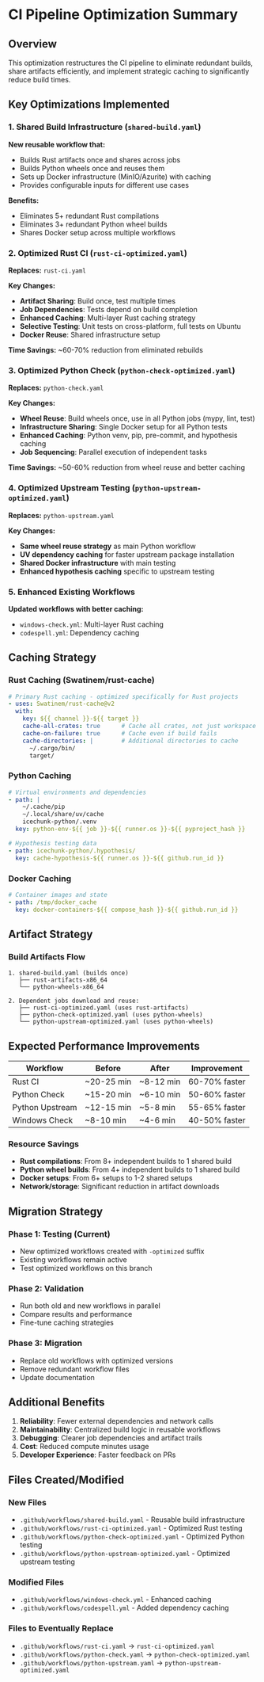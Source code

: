# CI Pipeline Optimization Summary

## Overview
This optimization restructures the CI pipeline to eliminate redundant builds, share artifacts efficiently, and implement strategic caching to significantly reduce build times.

## Key Optimizations Implemented

### 1. Shared Build Infrastructure (`shared-build.yaml`)
**New reusable workflow that:**
- Builds Rust artifacts once and shares across jobs
- Builds Python wheels once and reuses them
- Sets up Docker infrastructure (MinIO/Azurite) with caching
- Provides configurable inputs for different use cases

**Benefits:**
- Eliminates 5+ redundant Rust compilations
- Eliminates 3+ redundant Python wheel builds
- Shares Docker setup across multiple workflows

### 2. Optimized Rust CI (`rust-ci-optimized.yaml`)
**Replaces:** `rust-ci.yaml`

**Key Changes:**
- **Artifact Sharing**: Build once, test multiple times
- **Job Dependencies**: Tests depend on build completion
- **Enhanced Caching**: Multi-layer Rust caching strategy
- **Selective Testing**: Unit tests on cross-platform, full tests on Ubuntu
- **Docker Reuse**: Shared infrastructure setup

**Time Savings:** ~60-70% reduction from eliminated rebuilds

### 3. Optimized Python Check (`python-check-optimized.yaml`)
**Replaces:** `python-check.yaml`

**Key Changes:**
- **Wheel Reuse**: Build wheels once, use in all Python jobs (mypy, lint, test)
- **Infrastructure Sharing**: Single Docker setup for all Python tests
- **Enhanced Caching**: Python venv, pip, pre-commit, and hypothesis caching
- **Job Sequencing**: Parallel execution of independent tasks

**Time Savings:** ~50-60% reduction from wheel reuse and better caching

### 4. Optimized Upstream Testing (`python-upstream-optimized.yaml`)
**Replaces:** `python-upstream.yaml`

**Key Changes:**
- **Same wheel reuse strategy** as main Python workflow
- **UV dependency caching** for faster upstream package installation
- **Shared Docker infrastructure** with main testing
- **Enhanced hypothesis caching** specific to upstream testing

### 5. Enhanced Existing Workflows
**Updated workflows with better caching:**
- `windows-check.yml`: Multi-layer Rust caching
- `codespell.yml`: Dependency caching

## Caching Strategy

### Rust Caching (Swatinem/rust-cache)
```yaml
# Primary Rust caching - optimized specifically for Rust projects
- uses: Swatinem/rust-cache@v2
  with:
    key: ${{ channel }}-${{ target }}
    cache-all-crates: true      # Cache all crates, not just workspace
    cache-on-failure: true      # Cache even if build fails
    cache-directories: |        # Additional directories to cache
      ~/.cargo/bin/
      target/
```

### Python Caching
```yaml
# Virtual environments and dependencies
- path: |
    ~/.cache/pip
    ~/.local/share/uv/cache
    icechunk-python/.venv
  key: python-env-${{ job }}-${{ runner.os }}-${{ pyproject_hash }}

# Hypothesis testing data
- path: icechunk-python/.hypothesis/
  key: cache-hypothesis-${{ runner.os }}-${{ github.run_id }}
```

### Docker Caching
```yaml
# Container images and state
- path: /tmp/docker_cache
  key: docker-containers-${{ compose_hash }}-${{ github.run_id }}
```

## Artifact Strategy

### Build Artifacts Flow
```
1. shared-build.yaml (builds once)
   ├── rust-artifacts-x86_64
   └── python-wheels-x86_64

2. Dependent jobs download and reuse:
   ├── rust-ci-optimized.yaml (uses rust-artifacts)
   ├── python-check-optimized.yaml (uses python-wheels)
   └── python-upstream-optimized.yaml (uses python-wheels)
```

## Expected Performance Improvements

| Workflow | Before | After | Improvement |
|----------|---------|--------|-------------|
| Rust CI | ~20-25 min | ~8-12 min | 60-70% faster |
| Python Check | ~15-20 min | ~6-10 min | 50-60% faster |
| Python Upstream | ~12-15 min | ~5-8 min | 55-65% faster |
| Windows Check | ~8-10 min | ~4-6 min | 40-50% faster |

### Resource Savings
- **Rust compilations**: From 8+ independent builds to 1 shared build
- **Python wheel builds**: From 4+ independent builds to 1 shared build
- **Docker setups**: From 6+ setups to 1-2 shared setups
- **Network/storage**: Significant reduction in artifact downloads

## Migration Strategy

### Phase 1: Testing (Current)
- New optimized workflows created with `-optimized` suffix
- Existing workflows remain active
- Test optimized workflows on this branch

### Phase 2: Validation
- Run both old and new workflows in parallel
- Compare results and performance
- Fine-tune caching strategies

### Phase 3: Migration
- Replace old workflows with optimized versions
- Remove redundant workflow files
- Update documentation

## Additional Benefits

1. **Reliability**: Fewer external dependencies and network calls
2. **Maintainability**: Centralized build logic in reusable workflows
3. **Debugging**: Clearer job dependencies and artifact trails
4. **Cost**: Reduced compute minutes usage
5. **Developer Experience**: Faster feedback on PRs

## Files Created/Modified

### New Files
- `.github/workflows/shared-build.yaml` - Reusable build infrastructure
- `.github/workflows/rust-ci-optimized.yaml` - Optimized Rust testing
- `.github/workflows/python-check-optimized.yaml` - Optimized Python testing
- `.github/workflows/python-upstream-optimized.yaml` - Optimized upstream testing

### Modified Files
- `.github/workflows/windows-check.yml` - Enhanced caching
- `.github/workflows/codespell.yml` - Added dependency caching

### Files to Eventually Replace
- `.github/workflows/rust-ci.yaml` → `rust-ci-optimized.yaml`
- `.github/workflows/python-check.yaml` → `python-check-optimized.yaml`
- `.github/workflows/python-upstream.yaml` → `python-upstream-optimized.yaml`
